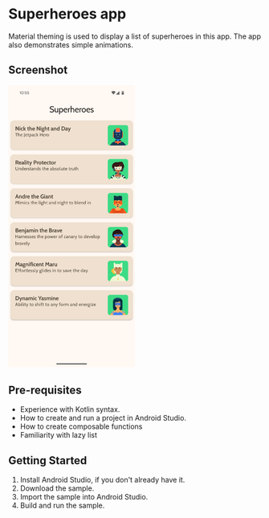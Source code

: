 Superheroes app
=================================

Material theming is used to display a list of superheroes in this app. 
The app also demonstrates simple animations.

Screenshot
--------------
<img src="./screens/screenshot.png" width="50%" height="50%">

Pre-requisites
--------------
* Experience with Kotlin syntax.
* How to create and run a project in Android Studio.
* How to create composable functions 
* Familiarity with lazy list


Getting Started
---------------
1. Install Android Studio, if you don't already have it.
2. Download the sample.
3. Import the sample into Android Studio.
4. Build and run the sample.
